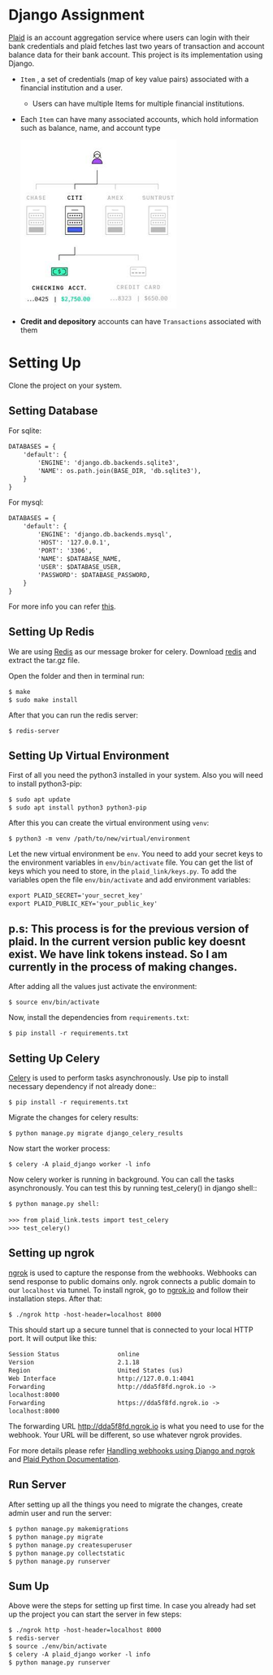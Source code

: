 

# Django Assignment

[Plaid](https://plaid.com/docs/)​ is an account aggregation service where users can login with their bank credentials and plaid fetches last two years of transaction and account balance data for their bank account. This project is its implementation using Django.

* `Item`​ , a set of credentials (map of key value pairs) associated with a financial institution and a user.
  * Users can have multiple Items for multiple financial institutions.

* Each `​Item​` can have many associated accounts, which hold information such as balance, name, and account type

    ![img](media/plaid_model.jpg)

* **Credit and depository**​ accounts can have `Transactions` associated with them

# Setting Up

Clone the project on your system.


## Setting Database

For sqlite:

    DATABASES = {
        'default': {
            'ENGINE': 'django.db.backends.sqlite3',
            'NAME': os.path.join(BASE_DIR, 'db.sqlite3'),
        }
    }

For mysql:

    DATABASES = {
        'default': {
            'ENGINE': 'django.db.backends.mysql',
            'HOST': '127.0.0.1',
            'PORT': '3306',
            'NAME': $DATABASE_NAME,
            'USER': $DATABASE_USER,
            'PASSWORD': $DATABASE_PASSWORD,
        }
    }

For more info you can refer [this](https://docs.djangoproject.com/en/3.0/ref/settings/#databases).

## Setting Up Redis

We are using [Redis](https://redis.io/) as our message broker for celery. Download [redis](https://redis.io/download) and extract the tar.gz file.

Open the folder and then in terminal run:

    $ make
    $ sudo make install

After that you can run the redis server:

    $ redis-server

## Setting Up Virtual Environment

First of all you need the python3 installed in your system. Also you will need to install python3-pip:

    $ sudo apt update
    $ sudo apt install python3 python3-pip

After this you can create the virtual environment using `venv`:

    $ python3 -m venv /path/to/new/virtual/environment

Let the new virtual environment be `env`. You need to add your secret keys to the environment variables in `env/bin/activate` file. You can get the list of keys which you need to store, in the `plaid_link/keys.py`. To add the variables open the file `env/bin/activate` and add environment variables:

    export PLAID_SECRET='your_secret_key'
    export PLAID_PUBLIC_KEY='your_public_key'
    
## p.s: This process is for the previous version of plaid. In the current version public key doesnt exist. We have link tokens instead. So I am currently in the process of making changes.

After adding all the values just activate the environment:

    $ source env/bin/activate

Now, install the dependencies from `requirements.txt`:

    $ pip install -r requirements.txt

## Setting Up Celery

[Celery](https://docs.celeryproject.org/en/stable/) is used to perform tasks asynchronously. Use pip to install necessary dependency if not already done::

    $ pip install -r requirements.txt

Migrate the changes for celery results:

    $ python manage.py migrate django_celery_results

Now start the worker process:

    $ celery -A plaid_django worker -l info

Now celery worker is running in background. You can call the tasks asynchronously. You can test this by running test_celery() in django shell::

    $ python manage.py shell:

    >>> from plaid_link.tests import test_celery
    >>> test_celery()

## Setting up ngrok

[ngrok](ngrok.io) is used to capture the response from the webhooks. Webhooks can send response to public domains only. ngrok connects a public domain to our `localhost` via tunnel. To install ngrok, go to [ngrok.io](ngrok.io) and follow their installation steps. After that:

    $ ./ngrok http -host-header=localhost 8000

This should start up a secure tunnel that is connected to your local HTTP port. It will output like this:

    Session Status                online
    Version                       2.1.18
    Region                        United States (us)
    Web Interface                 http://127.0.0.1:4041
    Forwarding                    http://dda5f8fd.ngrok.io -> localhost:8000
    Forwarding                    https://dda5f8fd.ngrok.io -> localhost:8000

The forwarding URL http://dda5f8fd.ngrok.io is what you need to use for the webhook. Your URL will be different, so use whatever ngrok provides.

For more details please refer [Handling webhooks using Django and ngrok](https://hackernoon.com/handling-webhooks-using-django-and-ngrok-b7ff27a6fd47) and [Plaid Python Documentation](https://plaid.github.io/plaid-python/index.html?highlight=webhook#plaid.api.sandbox.Sandbox.Item.Item.fire_webhook).

## Run Server
After setting up all the things you need to migrate the changes, create admin user and run the server:

    $ python manage.py makemigrations
    $ python manage.py migrate
    $ python manage.py createsuperuser
    $ python manage.py collectstatic
    $ python manage.py runserver

## Sum Up

Above were the steps for setting up first time. In case you already had set up the project you can start the server in few steps:

    $ ./ngrok http -host-header=localhost 8000
    $ redis-server
    $ source ./env/bin/activate
    $ celery -A plaid_django worker -l info
    $ python manage.py runserver
